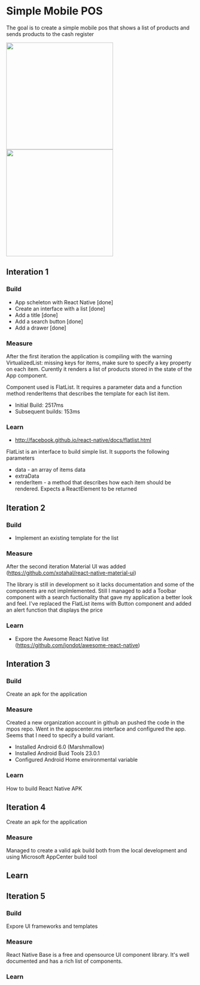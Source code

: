 # Simple Mobile POS

The goal is to create a simple mobile pos that shows a list of products and sends products to the cash register

<img src="https://raw.githubusercontent.com/SoftDeMagazin/mpos/docs/images/Screenshot_2018-04-02-14-13-56.png" width="285">

<img src="https://raw.githubusercontent.com/SoftDeMagazin/mpos/docs/images/Screenshot_2018-04-02-14-14-03.png" width="285">

## Interation 1

### Build

* App scheleton with React Native [done]
* Create an interface with a list [done] 
* Add a title [done]
* Add a search button [done]
* Add a drawer [done]

### Measure

After the first iteration the application is compiling with the warning VirtualizedList: missing keys for items, make sure to specify a key property on each item. Curently it renders a list of products stored in the state of the App component. 

Component used is FlatList. It requires a parameter data and a function method renderItems that describes the template for each list item.

* Initial Build: 2517ms
* Subsequent builds: 153ms


### Learn

* http://facebook.github.io/react-native/docs/flatlist.html

FlatList is an interface to build simple list. It supports the following parameters

* data - an array of items data
* extraData 
* renderItem - a method that describes how each item should be rendered. Expects a ReactElement to be returned

## Iteration 2

### Build

* Implement an existing template for the list 

### Measure

After the second iteration Material UI was added (https://github.com/xotahal/react-native-material-ui)

The library is still in development so it lacks documentation and some of the components are not implmlemented. Still I managed to add a Toolbar component with a search fuctionality that gave my application a better look and feel. I've replaced the FlatList items with Button component and added an alert function that displays the price

### Learn

* Expore the Awesome React Native list (https://github.com/jondot/awesome-react-native)

## Interation 3

### Build

Create an apk for the application

### Measure

Created a new organization account in github an pushed the code in the mpos repo. Went in the appscenter.ms interface and configured the app. Seems that I need to specify a build variant.

* Installed Android 6.0 (Marshmallow)
* Installed Android Buid Tools 23.0.1
* Configured Android Home environmental variable


### Learn

How to build React Native APK

## Iteration 4

Create an apk for the application

### Measure

Managed to create a valid apk build both from the local development and using Microsoft AppCenter build tool

## Learn

## Iteration 5

### Build

Expore UI frameworks and templates

### Measure

React Native Base is a free and opensource UI component library. It's well documented and has a rich list of components. 

### Learn
